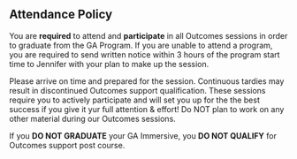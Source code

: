 ## Attendance Policy

You are **required** to attend and **participate** in all Outcomes sessions in order to graduate from the GA Program. If you are unable to attend a program, you are required to send written notice within 3 hours of the program start time to Jennifer with your plan to make up the session.   

Please arrive on time and prepared for the session. Continuous tardies may result in discontinued Outcomes support qualification. These sessions require you to actively participate and will set you up for the the best success if you give it yur full attention & effort! Do NOT plan to work on any other material during our Outcomes sessions. 

If you **DO NOT GRADUATE** your GA Immersive, you **DO NOT QUALIFY** for Outcomes support post course.
